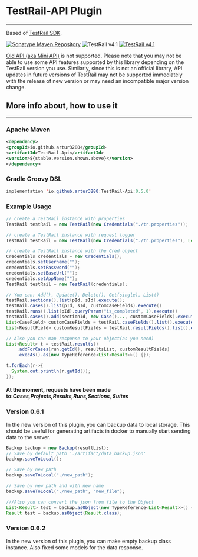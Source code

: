 # TestRail-API Plugin
--------------------------

Based of [TestRail SDK](http://docs.gurock.com/testrail-api2/start).

[![Sonatype Maven Repository](https://maven-badges.herokuapp.com/maven-central/io.github.artur3280/TestRail-Api/badge.svg)](https://search.maven.org/artifact/io.github.artur3280/TestRail-Api)
![TestRail v4.1](https://img.shields.io/badge/TestRail-v4.1-blue.svg)
[![TestRail v4.1](https://img.shields.io/badge/TestRail%20API-v2-orange.svg)](http://docs.gurock.com/testrail-api2/start)

[Old API (aka Mini API)](http://docs.gurock.com/testrail-api/start) is not supported. Please note that you may not be able to use some API features supported by this library depending on the TestRail version you use. Similarly, since this is not an official library, API updates in future versions of TestRail may not be supported immediately with the release of new version or may need an incompatible major version change.

## More info about, how to use it 
--------------
### Apache Maven
```xml
<dependency>
<groupId>io.github.artur3280</groupId>
<artifactId>TestRail-Api</artifactId>
<version>${stable.version.shown.above}</version>
</dependency>
```
### Gradle Groovy DSL
```java
implementation 'io.github.artur3280:TestRail-Api:0.5.0'
```


### Example Usage
```java
// create a TestRail instance with properties 
TestRail testRail = new TestRail(new Credentials("./tr.properties"));

// create a TestRail instance with request logger
TestRail testRail = new TestRail(new Credentials("./tr.properties"), Level.DEBUG);

// create a TestRail instance with the Cred object
Credentials credentials = new Credentials();
credentials.setUsername("");
credentials.setPassword("");
credentials.setBaseUrl("");
credentials.setAppName("");
TestRail testRail = new TestRail(credentials);

// You can: Add(), Update(), Delete(), Get(single), List()
testRail.sections().list(pId, sId).execute();
testRail.cases().list(pId, sId, customCaseFields).execute()
testRail.runs().list(pId).queryParam("is_completed", 1).execute()
testRail.cases().add(sectionId, new Case()..., customCaseFields).execute()
List<CaseField> customCaseFields = testRail.caseFields().list().execute();
List<ResultField> customResultFields = testRail.resultFields().list().execute();

// Also you can map response to your object(as you need)
List<Result> t = testRail.results()
    .addForCases(run.getId(), resultsList, customResultFields)
    .execAs().as(new TypeReference<List<Result>>() {});

t.forEach(r->{
  System.out.println(r.getId());
});
```

#### At the moment, requests have been made to:_Cases,Projects,Results,Runs,Sections, Suites_ 

### Version 0.6.1
In the new version of this plugin, you can backup data to local storage. This should be useful 
for generating artifacts in docker to manually start sending data to the server.

```java
Backup backup = new Backup(resultList);
// Save by default path './artifact/data_backup.json'
backup.saveToLocal();

// Save by new path
backup.saveToLocal("./new_path");

// Save by new path and with new name
backup.saveToLocal("./new_path", "new_file");

///Also you can convert the json from file to the Object
List<Result> test = backup.asObject(new TypeReference<List<Result>>() {});
Result test = backup.asObject(Result.class);

```

### Version 0.6.2
In the new version of this plugin, you can make empty backup class instance. 
Also fixed some models for the data response.


